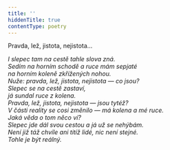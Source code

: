 ```yaml
---
title: ''
hiddenTitle: true
contentType: poetry
---
```


<section>

Pravda, lež, jistota, nejistota…

_I slepec tam na cestě tahle slova zná.  
Sedím na horním schodě a ruce mám sepjaté  
na horním koleně zkřížených nohou.  
Nuže: pravda, lež, jistota, nejistota — co jsou?  
Slepec se na cestě zastaví,  
já sundal ruce z kolena.  
Pravda, lež, jistota, nejistota — jsou tytéž?  
V části reality se cosi změnilo — má kolena a mé ruce.  
Jaká věda o tom něco ví?  
Slepec jde dál svou cestou a já už se nehýbám.  
Není již táž chvíle ani titíž lidé, nic není stejné.  
Tohle je být reálný._

</section>

